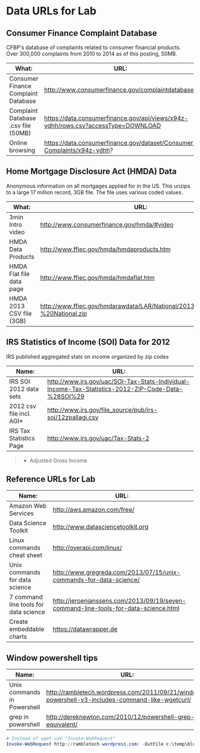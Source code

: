 # Data URLs for Lab

## Consumer Finance Complaint Database
CFBP's database of complaints related to consumer financial products. Over 300,000 complaints from 2010 to 2014 as of this posting, 50MB.

What:                         | URL:
------------------------------|------
Consumer Finance Complaint Database | http://www.consumerfinance.gov/complaintdatabase/
Complaint Database .csv file (50MB) | https://data.consumerfinance.gov/api/views/x94z-ydhh/rows.csv?accessType=DOWNLOAD
Online browsing | https://data.consumerfinance.gov/dataset/Consumer-Complaints/x94z-ydhh?

## Home Mortgage Disclosure Act (HMDA) Data
Anonymous information on all mortgages applied for in the US. This unzips to a large 17 million record, 3GB file. The file uses various coded values.

What:                         | URL:
------------------------------|------
3min Intro video | http://www.consumerfinance.gov/hmda/#video
HMDA Data Products | http://www.ffiec.gov/hmda/hmdaproducts.htm
HMDA Flat file data page | http://www.ffiec.gov/hmda/hmdaflat.htm
HMDA 2013 CSV file (3GB) | http://www.ffiec.gov/hmdarawdata/LAR/National/2013HMDALAR%20-%20National.zip


## IRS Statistics of Income (SOI) Data for 2012
IRS published aggregated stats on income organized by zip codes

Name:                         | URL:                                       
------------------------------|--------------------------------------------
IRS SOI 2012 data sets | http://www.irs.gov/uac/SOI-Tax-Stats-Individual-Income-Tax-Statistics-2012-ZIP-Code-Data-%28SOI%29
2012 csv file incl. AGI* | http://www.irs.gov/file_source/pub/irs-soi/12zpallagi.csv
IRS Tax Statistics Page | http://www.irs.gov/uac/Tax-Stats-2
> * Adjusted Gross Income

## Reference URLs for Lab

Name:                         | URL:
------------------------------|--------------------------------------------
Amazon Web Services | http://aws.amazon.com/free/
Data Science Toolkit | http://www.datasciencetoolkit.org
Linux commands cheat sheet | http://overapi.com/linux/
Unix commands for data science | http://www.gregreda.com/2013/07/15/unix-commands-for-data-science/
7 command line tools for data science | http://jeroenjanssens.com/2013/09/19/seven-command-line-tools-for-data-science.html
Create embeddable charts | https://datawrapper.de

## Window powershell tips

Name:                         | URL:
------------------------------|--------------------------------------------
Unix commands in Powershell   |  http://rambletech.wordpress.com/2011/09/21/windows-powershell-v3-includes-command-like-wgetcurl/
grep  in powershell            |http://dereknewton.com/2010/12/powershell-grep-equivalent/

```powershell
# Instead of wget use "Invoke-WebRequest"
Invoke-WebRequest http://rambletech.wordpress.com/ -OutFile c:\temp\blog.txt
```



